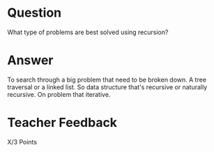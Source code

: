 # Question

What type of problems are best solved using recursion?

# Answer
To search through a big problem that need to be broken down. A tree traversal or a linked list. So data structure that's recursive or naturally recursive. On problem that iterative.

# Teacher Feedback

X/3 Points